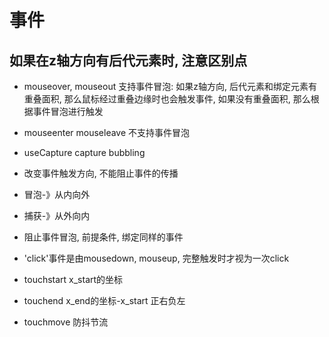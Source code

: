 # 事件
## 如果在z轴方向有后代元素时, 注意区别点
* mouseover, mouseout 支持事件冒泡: 如果z轴方向, 后代元素和绑定元素有重叠面积, 那么鼠标经过重叠边缘时也会触发事件, 如果没有重叠面积, 那么根据事件冒泡进行触发
* mouseenter mouseleave 不支持事件冒泡

* useCapture capture bubbling
* 改变事件触发方向, 不能阻止事件的传播
* 冒泡-》从内向外
* 捕获-》从外向内

* 阻止事件冒泡, 前提条件, 绑定同样的事件

* 'click'事件是由mousedown, mouseup, 完整触发时才视为一次click
* touchstart x_start的坐标
* touchend  x_end的坐标-x_start 正右负左
* touchmove 防抖节流
